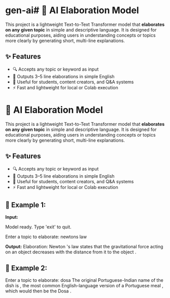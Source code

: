 # gen-ai# 🧠 AI Elaboration Model

This project is a lightweight Text-to-Text Transformer model that **elaborates on any given topic** in simple and descriptive language. It is designed for educational purposes, aiding users in understanding concepts or topics more clearly by generating short, multi-line explanations.

## ✨ Features

- 🔍 Accepts any topic or keyword as input
- 📖 Outputs 3–5 line elaborations in simple English
- 🧾 Useful for students, content creators, and Q&A systems
- ⚡ Fast and lightweight for local or Colab execution

# 🧠 AI Elaboration Model

This project is a lightweight Text-to-Text Transformer model that **elaborates on any given topic** in simple and descriptive language. It is designed for educational purposes, aiding users in understanding concepts or topics more clearly by generating short, multi-line explanations.

## ✨ Features

- 🔍 Accepts any topic or keyword as input
- 📖 Outputs 3–5 line elaborations in simple English
- 🧾 Useful for students, content creators, and Q&A systems
- ⚡ Fast and lightweight for local or Colab execution

## 📌 Example  1:

**Input:**

Model ready. Type 'exit' to quit.

Enter a topic to elaborate: newtons law


**Output:**
Elaboration:
 Newton 's law states that the gravitational force acting on an object decreases with the distance from it to the object .

## 📌 Example  2:
Enter a topic to elaborate: dosa
The original Portuguese-Indian name of the dish is , the most common English-language version of a Portuguese meal , which would then be the Dosa .
